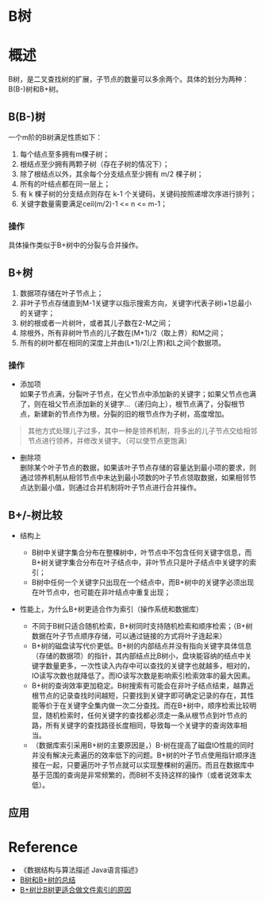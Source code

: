 # B树

# 概述
B树，是二叉查找树的扩展，子节点的数量可以多余两个。具体的划分为两种：B(B-)树和B+树。

## B(B-)树
一个m阶的B树满足性质如下：
1. 每个结点至多拥有m棵子树；
2. 根结点至少拥有两颗子树（存在子树的情况下）；
3. 除了根结点以外，其余每个分支结点至少拥有 m/2 棵子树；
4. 所有的叶结点都在同一层上；
5. 有 k 棵子树的分支结点则存在 k-1 个关键码，关键码按照递增次序进行排列；
6. 关键字数量需要满足ceil(m/2)-1 <= n <= m-1；

### 操作
具体操作类似于B+树中的分裂与合并操作。

## B+树
1. 数据项存储在叶子节点上；
2. 非叶子节点存储直到M-1关键字以指示搜索方向，关键字i代表子树i+1总最小的关键字；
3. 树的根或者一片树叶，或者其儿子数在2-M之间；
4. 除根外，所有非树叶节点的儿子数在(M+1)/2（取上界）和M之间；
5. 所有的树叶都在相同的深度上并由(L+1)/2(上界)和L之间个数据项。

### 操作
- 添加项<br>
如果子节点满，分裂叶子节点，在父节点中添加新的关键字；如果父节点也满了，则在祖父节点添加新的关键字...（递归向上），根节点满了，分裂根节点，新建新的节点作为根，分裂的旧的根节点作为子树，高度增加。

> 其他方式处理儿子过多，其中一种是领养机制，将多出的儿子节点交给相邻节点进行领养，并修改关键字。（可以使节点更饱满）

- 删除项<br>
删除某个叶子节点的数据，如果该叶子节点存储的容量达到最小项的要求，则通过领养机制从相邻节点中未达到最小项数的叶子节点领取数据，如果相邻节点达到最小值，则通过合并机制将叶子节点进行合并操作。


## B+/-树比较
- 结构上
    - B树中关键字集合分布在整棵树中，叶节点中不包含任何关键字信息，而B+树关键字集合分布在叶子结点中，非叶节点只是叶子结点中关键字的索引；
    - B树中任何一个关键字只出现在一个结点中，而B+树中的关键字必须出现在叶节点中，也可能在非叶结点中重复出现；
    
- 性能上，为什么B+树更适合作为索引（操作系统和数据库）
    - 不同于B树只适合随机检索，B+树同时支持随机检索和顺序检索；（B+树数据在叶子节点顺序存储，可以通过链接的方式将叶子连起来）
    - B+树的磁盘读写代价更低。B+树的内部结点并没有指向关键字具体信息（存储的数据项）的指针，其内部结点比B树小，盘块能容纳的结点中关键字数量更多，一次性读入内存中可以查找的关键字也就越多，相对的，IO读写次数也就降低了。而IO读写次数是影响索引检索效率的最大因素。
    - B+树的查询效率更加稳定。B树搜索有可能会在非叶子结点结束，越靠近根节点的记录查找时间越短，只要找到关键字即可确定记录的存在，其性能等价于在关键字全集内做一次二分查找。而在B+树中，顺序检索比较明显，随机检索时，任何关键字的查找都必须走一条从根节点到叶节点的路，所有关键字的查找路径长度相同，导致每一个关键字的查询效率相当。
    - （数据库索引采用B+树的主要原因是，）B-树在提高了磁盘IO性能的同时并没有解决元素遍历的效率低下的问题。B+树的叶子节点使用指针顺序连接在一起，只要遍历叶子节点就可以实现整棵树的遍历。而且在数据库中基于范围的查询是非常频繁的，而B树不支持这样的操作（或者说效率太低）。

## 应用


# Reference
- 《数据结构与算法描述 Java语言描述》
- [B树和B+树的总结](https://www.cnblogs.com/George1994/p/7008732.html)
- [B+树比B树更适合做文件索引的原因](https://blog.csdn.net/mine_song/article/details/63251546)